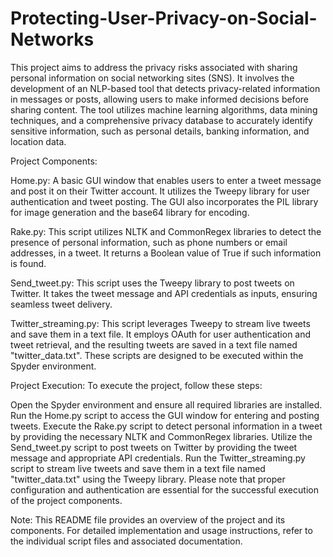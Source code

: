 # Protecting-User-Privacy-on-Social-Networks

This project aims to address the privacy risks associated with sharing personal information on social networking sites (SNS). It involves the development of an NLP-based tool that detects privacy-related information in messages or posts, allowing users to make informed decisions before sharing content. The tool utilizes machine learning algorithms, data mining techniques, and a comprehensive privacy database to accurately identify sensitive information, such as personal details, banking information, and location data.

Project Components:

Home.py: A basic GUI window that enables users to enter a tweet message and post it on their Twitter account. It utilizes the Tweepy library for user authentication and tweet posting. The GUI also incorporates the PIL library for image generation and the base64 library for encoding.

Rake.py: This script utilizes NLTK and CommonRegex libraries to detect the presence of personal information, such as phone numbers or email addresses, in a tweet. It returns a Boolean value of True if such information is found.

Send_tweet.py: This script uses the Tweepy library to post tweets on Twitter. It takes the tweet message and API credentials as inputs, ensuring seamless tweet delivery.

Twitter_streaming.py: This script leverages Tweepy to stream live tweets and save them in a text file. It employs OAuth for user authentication and tweet retrieval, and the resulting tweets are saved in a text file named "twitter_data.txt". These scripts are designed to be executed within the Spyder environment.

Project Execution:
To execute the project, follow these steps:

Open the Spyder environment and ensure all required libraries are installed.
Run the Home.py script to access the GUI window for entering and posting tweets.
Execute the Rake.py script to detect personal information in a tweet by providing the necessary NLTK and CommonRegex libraries.
Utilize the Send_tweet.py script to post tweets on Twitter by providing the tweet message and appropriate API credentials.
Run the Twitter_streaming.py script to stream live tweets and save them in a text file named "twitter_data.txt" using the Tweepy library.
Please note that proper configuration and authentication are essential for the successful execution of the project components.

Note: This README file provides an overview of the project and its components. For detailed implementation and usage instructions, refer to the individual script files and associated documentation.
